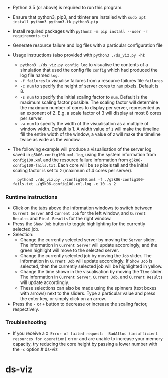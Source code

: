 - Python 3.5 (or above) is required to run this program.
- Ensure that python3, pip3, and tkinter are installed with `sudo apt install python3 python3-tk python3-pip`
- Install required packages with `python3 -m pip install --user -r requirements.txt`
- Generate resource failure and log files with a particular configuration file
- Usage instructions (also provided with `python3 ./ds_viz.py -h`):
    - `python3 ./ds_viz.py config log` to visualise the contents of a simulation that used the
    config file `config` which had produced the log file named `log`.
    - `-f failures` to visualise failures from a resource failures file `failures`
    - `-c num` to specify the height of server cores to `num` pixels. Default is 8.
    - `-s num` to specify the initial scaling factor to `num`. Default is the maximum scaling factor possible.
    The scaling factor will determine the maximum number of cores to display per server, represented as an exponent
    of 2. E.g. a scale factor of 3 will display at most 8 cores per server.
    - `-w num` to specify the width of the visualisation as a multiple of window width. Default is 1. A width value
    of `1` will make the timeline fill the entire width of the window, a value of `2` will make the timeline twice
    as wide as the window.
- The following example will produce a visualisation of the server log saved in `g5k06-config100.xml.log`, using
the system information from `config100.xml` and the resource failure information from `g5k06-config100-fails.txt`.
Each core will be `10` pixels tall and the initial scaling factor is set to `2` (maximum of 4 cores per server).

        python3 ./ds_viz.py ./config100.xml -f ./g5k06-config100-fails.txt ./g5k06-config100.xml.log -c 10 -s 2

### Runtime instructions
- Click on the tabs above the information windows to switch between `Current Server` and `Current Job` for
the left window, and `Current Results` and `Final Results` for the right window.
- Press the `Show Job` button to toggle highlighting for the currently selected job.
- Selection:
    - Change the currently selected server by moving the `Server` slider. The information in `Current Server` will
    update accordingly, and the green highlight will move to the selected server.
    - Change the currently selected job by moving the `Job` slider. The information in `Current Job` will
    update accordingly. If `Show Job` is selected, then the currently selected job will be highlighted in yellow.
    - Change the time shown in the visualisation by moving the `Time` slider. The information in `Current Server`,
    `Current Job`, and `Current Results` will update accordingly.
    - These selections can also be made using the spinners (text boxes with arrows) next to the sliders. Type a
    particular value and press the enter key, or simply click on an arrow.
- Press the `-` or `+` button to decrease or increase the scaling factor, respectively.

### Troubleshooting
- If you receive a `X Error of failed request:  BadAlloc (insufficient resources for operation)` error and are
unable to increase your memory capacity, try reducing the core height by passing a lower number with the `-c`
option.# ds-viz
# ds-viz
